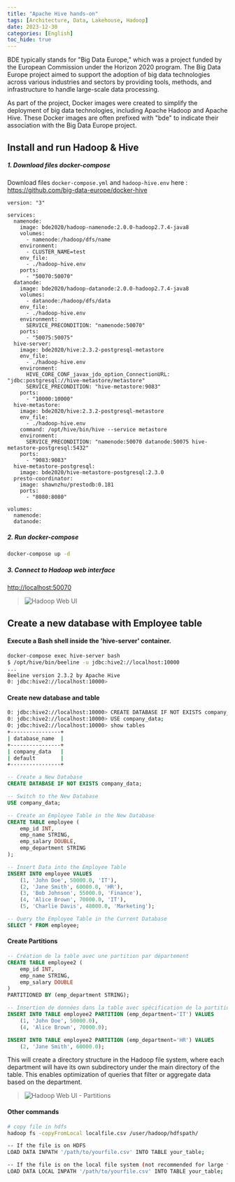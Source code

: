 ```yaml
---
title: "Apache Hive hands-on"
tags: [Architecture, Data, Lakehouse, Hadoop]
date: 2023-12-30
categories: [English]
toc_hide: true 
---
```


BDE typically stands for "Big Data Europe," which was a project funded by the European Commission under the Horizon 2020 program. The Big Data Europe project aimed to support the adoption of big data technologies across various industries and sectors by providing tools, methods, and infrastructure to handle large-scale data processing.

As part of the project, Docker images were created to simplify the deployment of big data technologies, including Apache Hadoop and Apache Hive. These Docker images are often prefixed with "bde" to indicate their association with the Big Data Europe project.

## Install and run Hadoop & Hive

##### 1. Download files docker-compose 

Download files `docker-compose.yml` and `hadoop-hive.env`  here : https://github.com/big-data-europe/docker-hive

```docker
version: "3"

services:
  namenode:
    image: bde2020/hadoop-namenode:2.0.0-hadoop2.7.4-java8
    volumes:
      - namenode:/hadoop/dfs/name
    environment:
      - CLUSTER_NAME=test
    env_file:
      - ./hadoop-hive.env
    ports:
      - "50070:50070"
  datanode:
    image: bde2020/hadoop-datanode:2.0.0-hadoop2.7.4-java8
    volumes:
      - datanode:/hadoop/dfs/data
    env_file:
      - ./hadoop-hive.env
    environment:
      SERVICE_PRECONDITION: "namenode:50070"
    ports:
      - "50075:50075"
  hive-server:
    image: bde2020/hive:2.3.2-postgresql-metastore
    env_file:
      - ./hadoop-hive.env
    environment:
      HIVE_CORE_CONF_javax_jdo_option_ConnectionURL: "jdbc:postgresql://hive-metastore/metastore"
      SERVICE_PRECONDITION: "hive-metastore:9083"
    ports:
      - "10000:10000"
  hive-metastore:
    image: bde2020/hive:2.3.2-postgresql-metastore
    env_file:
      - ./hadoop-hive.env
    command: /opt/hive/bin/hive --service metastore
    environment:
      SERVICE_PRECONDITION: "namenode:50070 datanode:50075 hive-metastore-postgresql:5432"
    ports:
      - "9083:9083"
  hive-metastore-postgresql:
    image: bde2020/hive-metastore-postgresql:2.3.0
  presto-coordinator:
    image: shawnzhu/prestodb:0.181
    ports:
      - "8080:8080"

volumes:
  namenode:
  datanode:
```

##### 2. Run docker-compose

```bash
docker-compose up -d
```

##### 3. Connect to Hadoop web interface

[http://localhost:50070](http://localhost:50070)

> ![Hadoop Web UI](/blog/2023/2023-12-30/hands-on/hadoop-web-ui.png)


## Create a new database with Employee table

#### Execute a Bash shell inside the 'hive-server' container.

```bash
docker-compose exec hive-server bash
$ /opt/hive/bin/beeline -u jdbc:hive2://localhost:10000
...
Beeline version 2.3.2 by Apache Hive
0: jdbc:hive2://localhost:10000> 

```

#### Create new database and table

```bash
0: jdbc:hive2://localhost:10000> CREATE DATABASE IF NOT EXISTS company_data;
0: jdbc:hive2://localhost:10000> USE company_data;
0: jdbc:hive2://localhost:10000> show tables
+----------------+
| database_name  |
+----------------+
| company_data   |
| default        |
+----------------+
```



```SQL
-- Create a New Database
CREATE DATABASE IF NOT EXISTS company_data;

-- Switch to the New Database
USE company_data;

-- Create an Employee Table in the New Database
CREATE TABLE employee (
    emp_id INT,
    emp_name STRING,
    emp_salary DOUBLE,
    emp_department STRING
);

-- Insert Data into the Employee Table
INSERT INTO employee VALUES
    (1, 'John Doe', 50000.0, 'IT'),
    (2, 'Jane Smith', 60000.0, 'HR'),
    (3, 'Bob Johnson', 55000.0, 'Finance'),
    (4, 'Alice Brown', 70000.0, 'IT'),
    (5, 'Charlie Davis', 48000.0, 'Marketing');

-- Query the Employee Table in the Current Database
SELECT * FROM employee;

```

#### Create Partitions

```sql
-- Création de la table avec une partition par département
CREATE TABLE employee2 (
    emp_id INT,
    emp_name STRING,
    emp_salary DOUBLE
)
PARTITIONED BY (emp_department STRING);

-- Insertion de données dans la table avec spécification de la partition
INSERT INTO TABLE employee2 PARTITION (emp_department='IT') VALUES
    (1, 'John Doe', 50000.0),
    (4, 'Alice Brown', 70000.0);

INSERT INTO TABLE employee2 PARTITION (emp_department='HR') VALUES
    (2, 'Jane Smith', 60000.0);

```

This will create a directory structure in the Hadoop file system, where each department will have its own subdirectory under the main directory of the table. This enables optimization of queries that filter or aggregate data based on the department.

> ![Hadoop Web UI - Partitions](/blog/2023/2023-12-30/hadoo-web-ui-partitions.png)

#### Other commands

```bash
# copy file in hdfs
hadoop fs -copyFromLocal localfile.csv /user/hadoop/hdfspath/
```

```bash
-- If the file is on HDFS
LOAD DATA INPATH '/path/to/yourfile.csv' INTO TABLE your_table;

-- If the file is on the local file system (not recommended for large files)
LOAD DATA LOCAL INPATH '/path/to/yourfile.csv' INTO TABLE your_table;
```